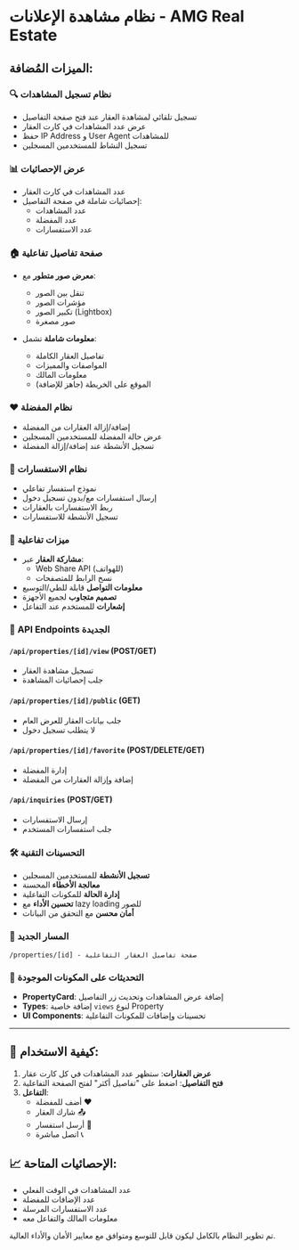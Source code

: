 # نظام مشاهدة الإعلانات - AMG Real Estate

## الميزات المُضافة:

### 🔍 **نظام تسجيل المشاهدات**
- تسجيل تلقائي لمشاهدة العقار عند فتح صفحة التفاصيل
- عرض عدد المشاهدات في كارت العقار
- حفظ IP Address و User Agent للمشاهدات
- تسجيل النشاط للمستخدمين المسجلين

### 📊 **عرض الإحصائيات**
- عدد المشاهدات في كارت العقار
- إحصائيات شاملة في صفحة التفاصيل:
  - عدد المشاهدات
  - عدد المفضلة
  - عدد الاستفسارات

### 🏠 **صفحة تفاصيل تفاعلية**
- **معرض صور متطور** مع:
  - تنقل بين الصور
  - مؤشرات الصور
  - تكبير الصور (Lightbox)
  - صور مصغرة
  
- **معلومات شاملة** تشمل:
  - تفاصيل العقار الكاملة
  - المواصفات والمميزات
  - معلومات المالك
  - الموقع على الخريطة (جاهز للإضافة)

### ❤️ **نظام المفضلة**
- إضافة/إزالة العقارات من المفضلة
- عرض حالة المفضلة للمستخدمين المسجلين
- تسجيل الأنشطة عند إضافة/إزالة المفضلة

### 💬 **نظام الاستفسارات**
- نموذج استفسار تفاعلي
- إرسال استفسارات مع/بدون تسجيل دخول
- ربط الاستفسارات بالعقارات
- تسجيل الأنشطة للاستفسارات

### 📱 **ميزات تفاعلية**
- **مشاركة العقار** عبر:
  - Web Share API (للهواتف)
  - نسخ الرابط للمتصفحات
- **معلومات التواصل** قابلة للطي/التوسيع
- **تصميم متجاوب** لجميع الأجهزة
- **إشعارات** للمستخدم عند التفاعل

### 🔗 **API Endpoints الجديدة**

#### `/api/properties/[id]/view` (POST/GET)
- تسجيل مشاهدة العقار
- جلب إحصائيات المشاهدة

#### `/api/properties/[id]/public` (GET)
- جلب بيانات العقار للعرض العام
- لا يتطلب تسجيل دخول

#### `/api/properties/[id]/favorite` (POST/DELETE/GET)
- إدارة المفضلة
- إضافة وإزالة العقارات من المفضلة

#### `/api/inquiries` (POST/GET)
- إرسال الاستفسارات
- جلب استفسارات المستخدم

### 🛠 **التحسينات التقنية**
- **تسجيل الأنشطة** للمستخدمين المسجلين
- **معالجة الأخطاء** المحسنة
- **إدارة الحالة** للمكونات التفاعلية
- **تحسين الأداء** مع lazy loading للصور
- **أمان محسن** مع التحقق من البيانات

### 📍 **المسار الجديد**
```
/properties/[id] - صفحة تفاصيل العقار التفاعلية
```

### 🔄 **التحديثات على المكونات الموجودة**
- **PropertyCard**: إضافة عرض المشاهدات وتحديث زر التفاصيل
- **Types**: إضافة خاصية `views` لنوع Property
- **UI Components**: تحسينات وإضافات للمكونات التفاعلية

---

## 🚀 **كيفية الاستخدام:**

1. **عرض العقارات**: ستظهر عدد المشاهدات في كل كارت عقار
2. **فتح التفاصيل**: اضغط على "تفاصيل أكثر" لفتح الصفحة التفاعلية
3. **التفاعل**: 
   - أضف للمفضلة ❤️
   - شارك العقار 📤
   - أرسل استفسار 💬
   - اتصل مباشرة 📞

## 📈 **الإحصائيات المتاحة:**
- عدد المشاهدات في الوقت الفعلي
- عدد الإضافات للمفضلة
- عدد الاستفسارات المرسلة
- معلومات المالك والتفاعل معه

تم تطوير النظام بالكامل ليكون قابل للتوسع ومتوافق مع معايير الأمان والأداء العالية.
